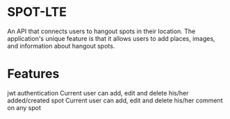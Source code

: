 # SPOT-LTE

An API that connects users to hangout spots in their location. The application's unique feature is that it allows users to add places, images, and information about hangout spots.

# Features

jwt authentication
Current user can add, edit and delete his/her added/created spot
Current user can add, edit and delete his/her comment on any spot
